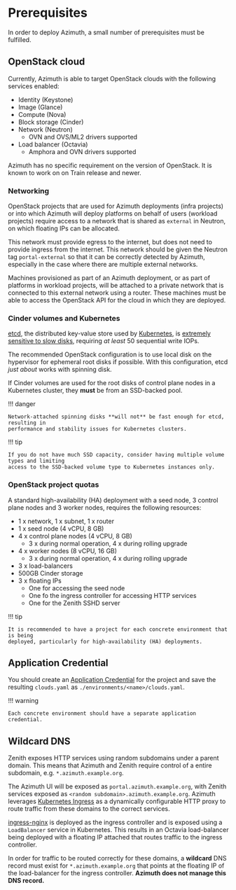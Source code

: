 # Prerequisites

In order to deploy Azimuth, a small number of prerequisites must be fulfilled.

## OpenStack cloud

Currently, Azimuth is able to target OpenStack clouds with the following services enabled:

  * Identity (Keystone)
  * Image (Glance)
  * Compute (Nova)
  * Block storage (Cinder)
  * Network (Neutron)
    * OVN and OVS/ML2 drivers supported
  * Load balancer (Octavia)
    * Amphora and OVN drivers supported

Azimuth has no specific requirement on the version of OpenStack. It is known to work on
on Train release and newer.

### Networking

OpenStack projects that are used for Azimuth deployments (infra projects) or into which
Azimuth will deploy platforms on behalf of users (workload projects) require access to a
network that is shared as `external` in Neutron, on which floating IPs can be allocated.

This network must provide egress to the internet, but does not need to provide ingress
from the internet. This network should be given the Neutron tag `portal-external` so that
it can be correctly detected by Azimuth, especially in the case where there are multiple
external networks.

Machines provisioned as part of an Azimuth deployment, or as part of platforms in workload
projects, will be attached to a private network that is connected to this external network
using a router. These machines must be able to access the OpenStack API for the cloud in
which they are deployed.

### Cinder volumes and Kubernetes

[etcd](https://etcd.io), the distributed key-value store used by
[Kubernetes](https://kubernetes.io/), is
[extremely sensitive to slow disks](https://etcd.io/docs/latest/op-guide/hardware/#disks),
requiring _at least_ 50 sequential write IOPs.

The recommended OpenStack configuration is to use local disk on the hypervisor for
ephemeral root disks if possible. With this configuration, etcd _just about_ works with
spinning disk.

If Cinder volumes are used for the root disks of control plane nodes in a Kubernetes
cluster, they **must** be from an SSD-backed pool.

!!! danger

    Network-attached spinning disks **will not** be fast enough for etcd, resulting in
    performance and stability issues for Kubernetes clusters.

!!! tip

    If you do not have much SSD capacity, consider having multiple volume types and limiting
    access to the SSD-backed volume type to Kubernetes instances only.

### OpenStack project quotas

A standard high-availability (HA) deployment with a seed node, 3 control plane nodes and
3 worker nodes, requires the following resources:

  * 1 x network, 1 x subnet, 1 x router
  * 1 x seed node (4 vCPU, 8 GB)
  * 4 x control plane nodes (4 vCPU, 8 GB)
    * 3 x during normal operation, 4 x during rolling upgrade
  * 4 x worker nodes (8 vCPU, 16 GB)
    * 3 x during normal operation, 4 x during rolling upgrade
  * 3 x load-balancers
  * 500GB Cinder storage
  * 3 x floating IPs
    * One for accessing the seed node
    * One fo the ingress controller for accessing HTTP services
    * One for the Zenith SSHD server

!!! tip

    It is recommended to have a project for each concrete environment that is being
    deployed, particularly for high-availability (HA) deployments.

## Application Credential

You should create an
[Application Credential](https://docs.openstack.org/keystone/latest/user/application_credentials.html)
for the project and save the resulting `clouds.yaml` as `./environments/<name>/clouds.yaml`.

!!! warning

    Each concrete environment should have a separate application credential.

## Wildcard DNS

Zenith exposes HTTP services using random subdomains under a parent domain. This means that
Azimuth and Zenith require control of a entire subdomain, e.g. `*.azimuth.example.org`.

The Azimuth UI will be exposed as `portal.azimuth.example.org`, with Zenith services exposed
as `<random subdomain>.azimuth.example.org`. Azimuth leverages
[Kubernetes Ingress](https://kubernetes.io/docs/concepts/services-networking/ingress/) as a
dynamically configurable HTTP proxy to route traffic from these domains to the correct services.

[ingress-nginx](https://github.com/kubernetes/ingress-nginx) is deployed as the ingress controller
and is exposed using a `LoadBalancer` service in Kubernetes. This results in an Octavia load-balancer
being deployed with a floating IP attached that routes traffic to the ingress controller.

In order for traffic to be routed correctly for these domains, a **wildcard** DNS record must exist
for `*.azimuth.example.org` that points at the floating IP of the load-balancer for the ingress
controller. **Azimuth does not manage this DNS record.**
